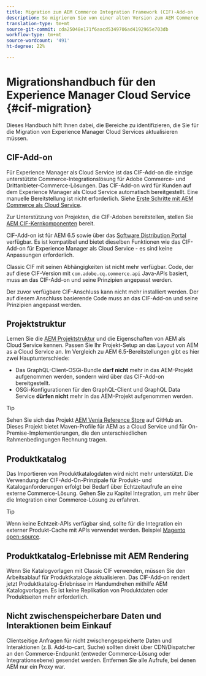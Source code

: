 ```yaml
---
title: Migration zum AEM Commerce Integration Framework (CIF)-Add-on
description: So migrieren Sie von einer alten Version zum AEM Commerce Integration Framework (CIF)-Add-On
translation-type: tm+mt
source-git-commit: cda25048e171f6aacd5349706ad4192965e703db
workflow-type: tm+mt
source-wordcount: '491'
ht-degree: 22%

---
```


# Migrationshandbuch für den Experience Manager Cloud Service {#cif-migration}

Dieses Handbuch hilft Ihnen dabei, die Bereiche zu identifizieren, die Sie für die Migration von Experience Manager Cloud Services aktualisieren müssen.

## CIF-Add-on

Für Experience Manager als Cloud Service ist das CIF-Add-on die einzige unterstützte Commerce-Integrationslösung für Adobe Commerce- und Drittanbieter-Commerce-Lösungen. Das CIF-Add-on wird für Kunden auf dem Experience Manager als Cloud Service automatisch bereitgestellt. Eine manuelle Bereitstellung ist nicht erforderlich. Siehe [Erste Schritte mit AEM Commerce als Cloud Service](getting-started.md).

Zur Unterstützung von Projekten, die CIF-Adoben bereitstellen, stellen Sie [AEM CIF-Kernkomponenten](https://github.com/adobe/aem-core-cif-components) bereit.

CIF-Add-on ist für AEM 6.5 sowie über das [Software Distribution Portal](https://experience.adobe.com/#/downloads/content/software-distribution/en/aem.html) verfügbar. Es ist kompatibel und bietet dieselben Funktionen wie das CIF-Add-on für Experience Manager als Cloud Service - es sind keine Anpassungen erforderlich.

Classic CIF mit seinen Abhängigkeiten ist nicht mehr verfügbar. Code, der auf diese CIF-Version mit `com.adobe.cq.commerce.api` Java-APIs basiert, muss an das CIF-Add-on und seine Prinzipien angepasst werden.

Der zuvor verfügbare CIF-Anschluss kann nicht mehr installiert werden. Der auf diesem Anschluss basierende Code muss an das CIF-Add-on und seine Prinzipien angepasst werden.

## Projektstruktur

Lernen Sie die [AEM Projektstruktur](https://docs.adobe.com/content/help/de/experience-manager-cloud-service/implementing/developing/aem-project-content-package-structure.html) und die Eigenschaften von AEM als Cloud Service kennen. Passen Sie Ihr Projekt-Setup an das Layout von AEM as a Cloud Service an.
Im Vergleich zu AEM 6.5-Bereitstellungen gibt es hier zwei Hauptunterschiede:

* Das GraphQL-Client-OSGi-Bundle **darf nicht** mehr in das AEM-Projekt aufgenommen werden, sondern wird über das CIF-Add-on bereitgestellt.
* OSGi-Konfigurationen für den GraphQL-Client und GraphQL Data Service **dürfen nicht** mehr in das AEM-Projekt aufgenommen werden.

>[!TIP]
>
>Sehen Sie sich das Projekt [AEM Venia Reference Store](https://github.com/adobe/aem-cif-guides-venia) auf GitHub an. Dieses Projekt bietet Maven-Profile für AEM as a Cloud Service und für On-Premise-Implementierungen, die den unterschiedlichen Rahmenbedingungen Rechnung tragen.

## Produktkatalog

Das Importieren von Produktkatalogdaten wird nicht mehr unterstützt. Die Verwendung der CIF-Add-On-Prinzipale für Produkt- und Kataloganforderungen erfolgt bei Bedarf über Echtzeitaufrufe an eine externe Commerce-Lösung. Gehen Sie zu Kapitel Integration, um mehr über die Integration einer Commerce-Lösung zu erfahren.

>[!TIP]
>
>Wenn keine Echtzeit-APIs verfügbar sind, sollte für die Integration ein externer Produkt-Cache mit APIs verwendet werden. Beispiel [Magento open-source](https://magento.com/products/magento-open-source).

## Produktkatalog-Erlebnisse mit AEM Rendering

Wenn Sie Katalogvorlagen mit Classic CIF verwenden, müssen Sie den Arbeitsablauf für Produktkataloge aktualisieren. Das CIF-Add-on rendert jetzt Produktkatalog-Erlebnisse im Handumdrehen mithilfe AEM Katalogvorlagen. Es ist keine Replikation von Produktdaten oder Produktseiten mehr erforderlich.

## Nicht zwischenspeicherbare Daten und Interaktionen beim Einkauf

Clientseitige Anfragen für nicht zwischengespeicherte Daten und Interaktionen (z.B. Add-to-cart, Suche) sollten direkt über CDN/Dispatcher an den Commerce-Endpunkt (entweder Commerce-Lösung oder Integrationsebene) gesendet werden. Entfernen Sie alle Aufrufe, bei denen AEM nur ein Proxy war.
